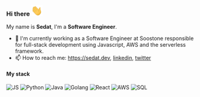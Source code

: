 ### Hi there <img src="https://raw.githubusercontent.com/ABSphreak/ABSphreak/master/gifs/Hi.gif" width="30px">

My name is <b>Sedat</b>, I'm a <b>Software Engineer</b>.

- 🔭 I'm currently working as a Software Engineer at Soostone responsible for full-stack development using Javascript, AWS and the serverless framework.
- 📫 How to reach me: https://sedat.dev, [linkedin](https://www.linkedin.com/in/sedatcyalcin), [twitter](https://twitter.com/SedatCanYalcin)

#### My stack
 ![JS](https://img.icons8.com/color/48/000000/javascript.png)
 ![Python](https://img.icons8.com/color/48/000000/python--v1.png)
 ![Java](https://img.icons8.com/?size=100&id=GPfHz0SM85FX&format=png&color=000000)
 ![Golang](https://img.icons8.com/color/48/000000/golang.png)
 ![React](https://img.icons8.com/office/48/000000/react.png)
 ![AWS](https://img.icons8.com/color/48/000000/amazon-web-services.png)
 ![SQL](https://img.icons8.com/metro/48/000000/mysql.png)
